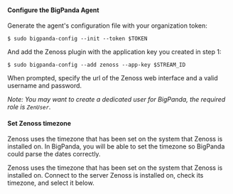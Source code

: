 <!-- section-separator -->

#### Configure the BigPanda Agent
Generate the agent's configuration file with your organization token:

    $ sudo bigpanda-config --init --token $TOKEN

And add the Zenoss plugin with the application key you created in step 1:

    $ sudo bigpanda-config --add zenoss --app-key $STREAM_ID

When prompted, specify the url of the Zenoss web interface and a valid username and password.

*Note: You may want to create a dedicated user for BigPanda, the required role is `ZenUser`.*

<!-- section-separator -->

#### Set Zenoss timezone

<!-- docs-only-start -->

Zenoss uses the timezone that has been set on the system that Zenoss is installed on. In BigPanda, you will be able to set the timezone so BigPanda could parse the dates correctly.

<!-- docs-only-end -->

<!-- app-only-start -->

Zenoss uses the timezone that has been set on the system that Zenoss is installed on. Connect to the server Zenoss is installed on, check its timezone, and select it below.

<!-- include 'integrations/zenoss/zenoss' -->

<!-- app-only-end -->
